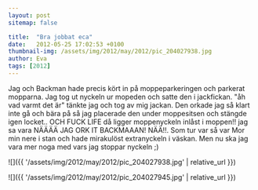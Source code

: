 ```yaml
---
layout: post
sitemap: false

title:  "Bra jobbat eca"
date:   2012-05-25 17:02:53 +0100
thumbnail-img: /assets/img/2012/may/2012/pic_204027938.jpg
author: Eva
tags: [2012]
---
```


Jag och Backman hade precis kört in på moppeparkeringen och parkerat mopparna. Jag tog ut nyckeln ur mopeden och satte den i jackfickan. "åh vad varmt det är" tänkte jag och tog av mig jackan. Den orkade jag så klart inte gå och bära på så jag placerade den under moppesitsen och stängde igen locket.. OCH FUCK LIFE då ligger moppenyckeln inlåst i moppen!! jag sa vara NÄÄÄÄ JAG ORK IT BACKMAAAN! NÄÄ!!. Som tur var så var Mor min nere i stan och hade mirakulöst extranyckeln i väskan. Men nu ska jag vara mer noga med vars jag stoppar nyckeln ;)

![]({{ '/assets/img/2012/may/2012/pic_204027938.jpg'  | relative_url }})

![]({{ '/assets/img/2012/may/2012/pic_204027945.jpg'  | relative_url }})

